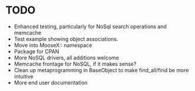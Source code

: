 TODO
====

* Enhanced testing, particularly for NoSql search operations and memcache
* Test example showing object associations.
* Move into MooseX:: namespace
* Package for CPAN
* More NoSQL drivers, all additions welcome
* Memcache frontage for NoSQL, if it makes sense?
* Clean up metaprogramming in BaseObject to make find_all/find be more intuitive
* More end user documentation


